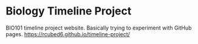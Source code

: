 # Biology Timeline Project
BIO101 timeline project website.
Basically trying to experiment with GitHub pages.
https://rcubed6.github.io/timeline-project/
